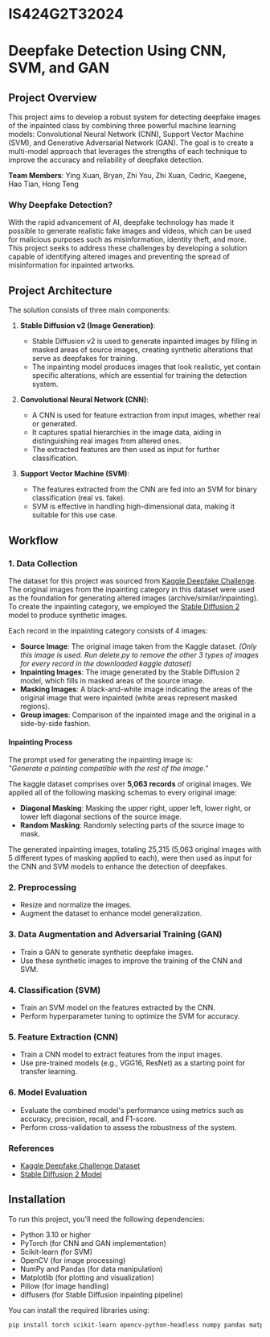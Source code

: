 # IS424G2T32024

# Deepfake Detection Using CNN, SVM, and GAN

## Project Overview
This project aims to develop a robust system for detecting deepfake images of the inpainted class by combining three powerful machine learning models: Convolutional Neural Network (CNN), Support Vector Machine (SVM), and Generative Adversarial Network (GAN). The goal is to create a multi-model approach that leverages the strengths of each technique to improve the accuracy and reliability of deepfake detection.

**Team Members**: Ying Xuan, Bryan, Zhi You, Zhi Xuan, Cedric, Kaegene, Hao Tian, Hong Teng

### Why Deepfake Detection?
With the rapid advancement of AI, deepfake technology has made it possible to generate realistic fake images and videos, which can be used for malicious purposes such as misinformation, identity theft, and more. This project seeks to address these challenges by developing a solution capable of identifying altered images and preventing the spread of misinformation for inpainted artworks.

## Project Architecture

The solution consists of three main components:

1. **Stable Diffusion v2 (Image Generation)**:
   - Stable Diffusion v2 is used to generate inpainted images by filling in masked areas of source images, creating synthetic alterations that serve as deepfakes for training.
   - The inpainting model produces images that look realistic, yet contain specific alterations, which are essential for training the detection system.

2. **Convolutional Neural Network (CNN)**:
   - A CNN is used for feature extraction from input images, whether real or generated.
   - It captures spatial hierarchies in the image data, aiding in distinguishing real images from altered ones.
   - The extracted features are then used as input for further classification.

3. **Support Vector Machine (SVM)**:
   - The features extracted from the CNN are fed into an SVM for binary classification (real vs. fake).
   - SVM is effective in handling high-dimensional data, making it suitable for this use case.


## Workflow

### 1. Data Collection
The dataset for this project was sourced from [Kaggle Deepfake Challenge](https://www.kaggle.com/datasets/danielmao2019/deepfakeart?resource=download). The original images from the inpainting category in this dataset were used as the foundation for generating altered images (archive/similar/inpainting). To create the inpainting category, we employed the [Stable Diffusion 2](https://huggingface.co/stabilityai/stable-diffusion-2-inpainting) model to produce synthetic images.

Each record in the inpainting category consists of 4 images:

- **Source Image**: The original image taken from the Kaggle dataset. *(Only this image is used. Run delete.py to remove the other 3 types of images for every record in the downloaded kaggle dataset)*
- **Inpainting Images**: The image generated by the Stable Diffusion 2 model, which fills in masked areas of the source image.
- **Masking Images**: A black-and-white image indicating the areas of the original image that were inpainted (white areas represent masked regions).
- **Group images**: Comparison of the inpainted image and the original in a side-by-side fashion.

#### Inpainting Process
The prompt used for generating the inpainting image is:  
*"Generate a painting compatible with the rest of the image."*

The kaggle dataset comprises over **5,063 records** of original images. We applied all of the following masking schemas to every original image:

- **Diagonal Masking**: Masking the upper right, upper left, lower right, or lower left diagonal sections of the source image.
- **Random Masking**: Randomly selecting parts of the source image to mask.

The generated inpainting images, totaling 25,315 (5,063 original images with 5 different types of masking applied to each), were then used as input for the CNN and SVM models to enhance the detection of deepfakes.

### 2. Preprocessing
- Resize and normalize the images.
- Augment the dataset to enhance model generalization.

### 3. Data Augmentation and Adversarial Training (GAN)
- Train a GAN to generate synthetic deepfake images.
- Use these synthetic images to improve the training of the CNN and SVM.

### 4. Classification (SVM)
- Train an SVM model on the features extracted by the CNN.
- Perform hyperparameter tuning to optimize the SVM for accuracy.

### 5. Feature Extraction (CNN)
- Train a CNN model to extract features from the input images.
- Use pre-trained models (e.g., VGG16, ResNet) as a starting point for transfer learning.


### 6. Model Evaluation
- Evaluate the combined model's performance using metrics such as accuracy, precision, recall, and F1-score.
- Perform cross-validation to assess the robustness of the system.

### References
- [Kaggle Deepfake Challenge Dataset](https://www.kaggle.com/datasets/danielmao2019/deepfakeart?resource=download) 
- [Stable Diffusion 2 Model](https://huggingface.co/stabilityai/stable-diffusion-2-inpainting)

## Installation
To run this project, you'll need the following dependencies:

- Python 3.10 or higher
- PyTorch (for CNN and GAN implementation)
- Scikit-learn (for SVM)
- OpenCV (for image processing)
- NumPy and Pandas (for data manipulation)
- Matplotlib (for plotting and visualization)
- Pillow (for image handling)
- diffusers (for Stable Diffusion inpainting pipeline)

You can install the required libraries using:
```bash
pip install torch scikit-learn opencv-python-headless numpy pandas matplotlib pillow diffusers

